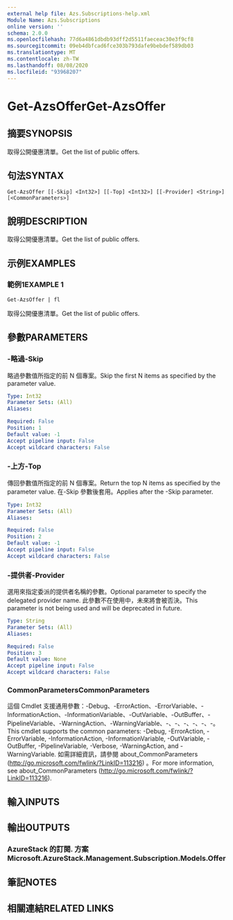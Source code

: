 ```yaml
---
external help file: Azs.Subscriptions-help.xml
Module Name: Azs.Subscriptions
online version: ''
schema: 2.0.0
ms.openlocfilehash: 77d6a4861dbdb93dff2d5511faeceac30e3f9cf8
ms.sourcegitcommit: 09eb4dbfcad6fce303b793dafe9bebdef589db03
ms.translationtype: MT
ms.contentlocale: zh-TW
ms.lasthandoff: 08/08/2020
ms.locfileid: "93968207"
---
```

# <span data-ttu-id="32ca1-101">Get-AzsOffer</span><span class="sxs-lookup"><span data-stu-id="32ca1-101">Get-AzsOffer</span></span>

## <span data-ttu-id="32ca1-102">摘要</span><span class="sxs-lookup"><span data-stu-id="32ca1-102">SYNOPSIS</span></span>
<span data-ttu-id="32ca1-103">取得公開優惠清單。</span><span class="sxs-lookup"><span data-stu-id="32ca1-103">Get the list of public offers.</span></span>

## <span data-ttu-id="32ca1-104">句法</span><span class="sxs-lookup"><span data-stu-id="32ca1-104">SYNTAX</span></span>

```
Get-AzsOffer [[-Skip] <Int32>] [[-Top] <Int32>] [[-Provider] <String>] [<CommonParameters>]
```

## <span data-ttu-id="32ca1-105">說明</span><span class="sxs-lookup"><span data-stu-id="32ca1-105">DESCRIPTION</span></span>
<span data-ttu-id="32ca1-106">取得公開優惠清單。</span><span class="sxs-lookup"><span data-stu-id="32ca1-106">Get the list of public offers.</span></span>

## <span data-ttu-id="32ca1-107">示例</span><span class="sxs-lookup"><span data-stu-id="32ca1-107">EXAMPLES</span></span>

### <span data-ttu-id="32ca1-108">範例1</span><span class="sxs-lookup"><span data-stu-id="32ca1-108">EXAMPLE 1</span></span>
```
Get-AzsOffer | fl
```

<span data-ttu-id="32ca1-109">取得公開優惠清單。</span><span class="sxs-lookup"><span data-stu-id="32ca1-109">Get the list of public offers.</span></span>

## <span data-ttu-id="32ca1-110">參數</span><span class="sxs-lookup"><span data-stu-id="32ca1-110">PARAMETERS</span></span>

### <span data-ttu-id="32ca1-111">-略過</span><span class="sxs-lookup"><span data-stu-id="32ca1-111">-Skip</span></span>
<span data-ttu-id="32ca1-112">略過參數值所指定的前 N 個專案。</span><span class="sxs-lookup"><span data-stu-id="32ca1-112">Skip the first N items as specified by the parameter value.</span></span>

```yaml
Type: Int32
Parameter Sets: (All)
Aliases:

Required: False
Position: 1
Default value: -1
Accept pipeline input: False
Accept wildcard characters: False
```

### <span data-ttu-id="32ca1-113">-上方</span><span class="sxs-lookup"><span data-stu-id="32ca1-113">-Top</span></span>
<span data-ttu-id="32ca1-114">傳回參數值所指定的前 N 個專案。</span><span class="sxs-lookup"><span data-stu-id="32ca1-114">Return the top N items as specified by the parameter value.</span></span>
<span data-ttu-id="32ca1-115">在-Skip 參數後套用。</span><span class="sxs-lookup"><span data-stu-id="32ca1-115">Applies after the -Skip parameter.</span></span>

```yaml
Type: Int32
Parameter Sets: (All)
Aliases:

Required: False
Position: 2
Default value: -1
Accept pipeline input: False
Accept wildcard characters: False
```

### <span data-ttu-id="32ca1-116">-提供者</span><span class="sxs-lookup"><span data-stu-id="32ca1-116">-Provider</span></span>
<span data-ttu-id="32ca1-117">選用來指定委派的提供者名稱的參數。</span><span class="sxs-lookup"><span data-stu-id="32ca1-117">Optional parameter to specify the delegated provider name.</span></span> <span data-ttu-id="32ca1-118">此參數不在使用中，未來將會被否決。</span><span class="sxs-lookup"><span data-stu-id="32ca1-118">This parameter is not being used and will be deprecated in future.</span></span>

```yaml
Type: String
Parameter Sets: (All)
Aliases:

Required: False
Position: 3
Default value: None
Accept pipeline input: False
Accept wildcard characters: False
```

### <span data-ttu-id="32ca1-119">CommonParameters</span><span class="sxs-lookup"><span data-stu-id="32ca1-119">CommonParameters</span></span>
<span data-ttu-id="32ca1-120">這個 Cmdlet 支援通用參數：-Debug、-ErrorAction、-ErrorVariable、-InformationAction、-InformationVariable、-OutVariable、-OutBuffer、-PipelineVariable、-WarningAction、-WarningVariable、-、-、-、-、-、-。</span><span class="sxs-lookup"><span data-stu-id="32ca1-120">This cmdlet supports the common parameters: -Debug, -ErrorAction, -ErrorVariable, -InformationAction, -InformationVariable, -OutVariable, -OutBuffer, -PipelineVariable, -Verbose, -WarningAction, and -WarningVariable.</span></span> <span data-ttu-id="32ca1-121">如需詳細資訊，請參閱 about_CommonParameters (http://go.microsoft.com/fwlink/?LinkID=113216) 。</span><span class="sxs-lookup"><span data-stu-id="32ca1-121">For more information, see about_CommonParameters (http://go.microsoft.com/fwlink/?LinkID=113216).</span></span>

## <span data-ttu-id="32ca1-122">輸入</span><span class="sxs-lookup"><span data-stu-id="32ca1-122">INPUTS</span></span>

## <span data-ttu-id="32ca1-123">輸出</span><span class="sxs-lookup"><span data-stu-id="32ca1-123">OUTPUTS</span></span>

### <span data-ttu-id="32ca1-124">AzureStack 的訂閱. 方案</span><span class="sxs-lookup"><span data-stu-id="32ca1-124">Microsoft.AzureStack.Management.Subscription.Models.Offer</span></span>

## <span data-ttu-id="32ca1-125">筆記</span><span class="sxs-lookup"><span data-stu-id="32ca1-125">NOTES</span></span>

## <span data-ttu-id="32ca1-126">相關連結</span><span class="sxs-lookup"><span data-stu-id="32ca1-126">RELATED LINKS</span></span>
